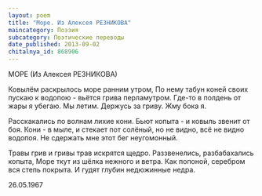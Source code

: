```yaml
---
layout: poem
title: "Море. Из Алексея РЕЗНИКОВА"
maincategory: Поэзия
subcategory: Поэтические переводы
date_published: 2013-09-02
chitalnya_id: 868906
---
```




МОРЕ
(Из Алексея РЕЗНИКОВА)

Ковылём раскрылось море ранним утром,
По нему табун коней своих пускаю
к водопою - вьётся грива перламутром.
Где-то в полдень от жары я убегаю.
Мы летим. Держусь за гриву. Жму бока я.

Расскакались по волнам лихие кони.
Бьют копыта - и ковыль звенит от боя.
Кони - в мыле, и стекает пот солёный,
но не видно, всё не видно водопоя.
Не сдержать мне этот бег неугомонный.

Травы грив и гривы трав искрятся щедро.
Раззвенелись, разбабахались копыта,
Море ткут из шёлка нежного и ветра.
Как попоной, серебром вся степь покрыта.
И гудят глубин недюжинные недра.

26.05.1967






